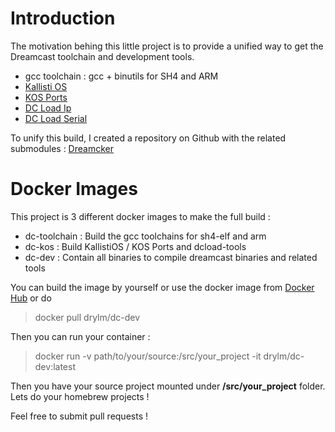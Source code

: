 <!-- 
.. title: Dreamcker: Dreamcast development environment in a docker container
.. slug: dreamcast-toolchain-docker
.. date: 2016-11-01 22:10:43 UTC
.. tags: dreamcast, kallisti os, kos, docker, container, homebrew, dreamcker
.. category: programing
.. link: 
.. description: Dreamcker provides all dreamcast development related tools to build homebrew games on linux
.. type: text
-->

Introduction
===

The motivation behing this little project is to provide a unified way to get the Dreamcast toolchain and development tools.
<!-- TEASER_END -->

  * gcc toolchain : gcc + binutils for SH4 and ARM
  * [Kallisti OS](http://cadcdev.sourceforge.net/softprj/kos/)
  * [KOS Ports](https://sourceforge.net/p/cadcdev/kos-ports/ci/master/tree/)
  * [DC Load Ip](https://sourceforge.net/p/cadcdev/dcload-ip/ci/master/tree/)
  * [DC Load Serial](https://sourceforge.net/p/cadcdev/dcload-serial/ci/master/tree/)


To unify this build, I created a repository on Github with the related submodules : [Dreamcker](https://github.com/Drylm/dc-dev)


Docker Images
===

This project is 3 different docker images to make the full build :

  * dc-toolchain : Build the gcc toolchains for sh4-elf and arm
  * dc-kos : Build KallistiOS / KOS Ports and dcload-tools
  * dc-dev : Contain all binaries to compile dreamcast binaries and related tools

You can build the image by yourself or use the docker image from [Docker Hub](https://hub.docker.com/r/drylm/dc-dev/) or do

> docker pull drylm/dc-dev


Then you can run your container :

> docker run -v path/to/your/source:/src/your_project -it drylm/dc-dev:latest

Then you have your source project mounted under **/src/your_project** folder. Lets do your homebrew projects !

Feel free to submit pull requests !
